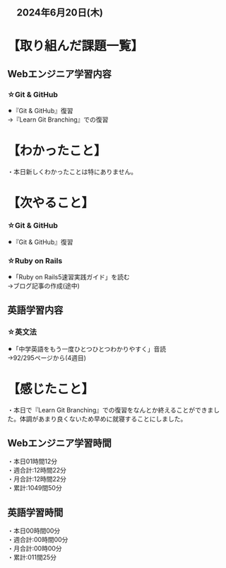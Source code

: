 ## 　2024年6月20日(木)
# 【取り組んだ課題一覧】
## Webエンジニア学習内容
### ☆Git & GitHub
⚫︎『Git & GitHub』復習<br>
→『Learn Git Branching』での復習<br>
# 【わかったこと】
・本日新しくわかったことは特にありません。<br>
# 【次やること】
### ☆Git & GitHub
⚫︎『Git & GitHub』復習<br>
### ☆Ruby on Rails
⚫︎「Ruby on Rails5速習実践ガイド」を読む<br>
→ブログ記事の作成(途中)<br>
## 英語学習内容
### ☆英文法
⚫︎「中学英語をもう一度ひとつひとつわかりやすく」音読<br>
→92/295ページから(4週目)<br>
# 【感じたこと】
・本日で『Learn Git Branching』での復習をなんとか終えることができました。体調があまり良くないため早めに就寝することにしました。<br>
## Webエンジニア学習時間
・本日01時間12分<br>
・週合計:12時間22分<br>
・月合計:12時間22分<br>
・累計:1049間50分<br>
## 英語学習時間
・本日00時間00分<br>
・週合計:00時間00分<br>
・月合計:00時00分<br>
・累計:011間25分<br>
